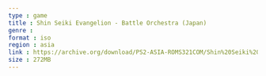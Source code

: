 ```yaml
---
type : game
title : Shin Seiki Evangelion - Battle Orchestra (Japan)
genre : 
format : iso
region : asia
link : https://archive.org/download/PS2-ASIA-ROMS321COM/Shin%20Seiki%20Evangelion%20-%20Battle%20Orchestra%20%28Japan%29.7z
size : 272MB
---
```

